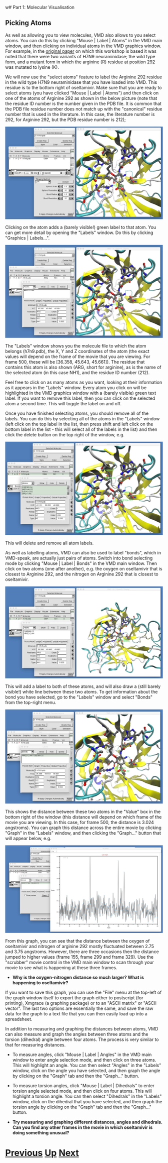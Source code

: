 w# Part 1: Molecular Visualisation
## Picking Atoms

As well as allowing you to view molecules, VMD also allows to you select atoms. You can do this by clicking "Mouse | Label | Atoms" in the VMD main window, and then clicking on individual atoms in the VMD graphics window. For example, in the [original paper](http://www.nature.com/srep/2013/131220/srep03561/full/srep03561.html) on which this workshop is based it was noted that there were two variants of H7N9 neuraminidase; the wild type form, and a mutant form in which the arginine (R) residue at position 292 was mutated to lysine (K).

We will now use the "select atoms" feature to label the Arginine 292 residue in the wild type H7N9 neuraminidase that you have loaded into VMD. This residue is to the bottom right of oseltamivir. Make sure that you are ready to select atoms (you have clicked "Mouse | Label | Atoms") and then click on one of the atoms of Arginine 292 as shown in the below picture (note that the residue ID number is the number given in the PDB file. It is common that the PDB file residue number does not match up with the "canonical" residue number that is used in the literature. In this case, the literature number is 292, for Arginine 292, but the PDB residue number is 212);

![Image showing picking of atom](vmd_picking1.jpg)

Clicking on the atom adds a (barely visible!) green label to that atom. You can get more detail by opening the "Labels" window. Do this by clicking "Graphics | Labels...".

![Image showing labels window](vmd_picking2.jpg)

The "Labels" window shows you the molecule file to which the atom belongs (h7n9.pdb), the X, Y and Z coordinates of the atom (the exact values will depend on the frame of the movie that you are viewing. For frame 500, these will be [36.358, 45.643, 45.661]). The residue that contains this atom is also shown (ARG, short for arginine), as is the name of the selected atom (in this case NH1), and the residue ID number (212).

Feel free to click on as many atoms as you want, looking at their information as it appears in the "Labels" window. Every atom you click on will be highlighted in the VMD graphics window with a (barely visible) green text label. If you want to remove this label, then you can click on the selected atom a second time. This will toggle the label on and off.

Once you have finished selecting atoms, you should remove all of the labels. You can do this by selecting all of the atoms in the "Labels" window (left click on the top label in the list, then press shift and left click on the bottom label in the list - this will select all of the labels in the list) and then click the delete button on the top right of the window, e.g.

![Image showing deleting labels](vmd_picking3.jpg)
 
This will delete and remove all atom labels.

As well as labelling atoms, VMD can also be used to label "bonds", which in VMD-speak, are actually just pairs of atoms. Switch into bond selecting mode by clicking "Mouse | Label | Bonds" in the VMD main window. Then click on two atoms (one after another), e.g. the oxygen on oseltamivir that is closest to Arginine 292, and the nitrogen on Arginine 292 that is closest to oseltamivir.

![Image showing selecting bond](vmd_picking4.jpg)

This will add a label to both of these atoms, and will also draw a (still barely visible!) white line between these two atoms. To get information about the bond you have selected, go to the "Labels" window and select "Bonds" from the top-right menu.

![Image showing bond label](vmd_picking5.jpg)

This shows the distance between these two atoms in the "Value" box in the bottom right of the window (this distance will depend on which frame of the movie you are viewing. In this case, for frame 500, the distance is 3.024 angstroms). You can graph this distance across the entire movie by clicking "Graph" in the "Labels" window, and then clicking the "Graph..." button that will appear below, e.g.

![Image showing bond graph](vmd_picking6.jpg)

From this graph, you can see that the distance between the oxygen of oseltamivir and nitrogen of arginine 292 mostly fluctuated between 2.75 and 3.75 angstroms. However, there are three occasions then the distance jumped to higher values (frame 155, frame 299 and frame 329). Use the "scrubber" movie control in the VMD main window to scan through your movie to see what is happening at these three frames.

* **Why is the oxygen-nitrogen distance so much larger? What is happening to oseltamivir?**

If you want to save this graph, you can use the "File" menu at the top-left of the graph window itself to export the graph either to postscript (for printing), Xmgrace (a graphing package) or to an "ASCII matrix" or "ASCII vector". The last two options are essentially the same, and save the raw data for the graph to a text file that you can then easily load up into a spreadsheet.

In addition to measuring and graphing the distances between atoms, VMD can also measure and graph the angles between three atoms and the torsion (dihedral) angle between four atoms. The process is very similar to that for measuring distances. 

* To measure angles, click "Mouse | Label | Angles" in the VMD main window to enter angle selection mode, and then click on three atoms. This will highlight an angle. You can then select "Angles" in the "Labels" window, click on the angle you have selected, and then graph the angle by clicking on the "Graph" tab and then the "Graph..." button. 
* To measure torsion angles, click "Mouse | Label | Dihedrals" to enter torsion angle selected mode, and then click on four atoms. This will highlight a torsion angle. You can then select "Dihedrals" in the "Labels" window, click on the dihedral that you have selected, and then graph the torsion angle by clicking on the "Graph" tab and then the "Graph..." button.

* **Try measuring and graphing different distances, angles and dihedrals. Can you find any other frames in the movie in which oseltamivir is doing something unusual?**

# [Previous](movies.md) [Up](README.md) [Next](comparing.md)
